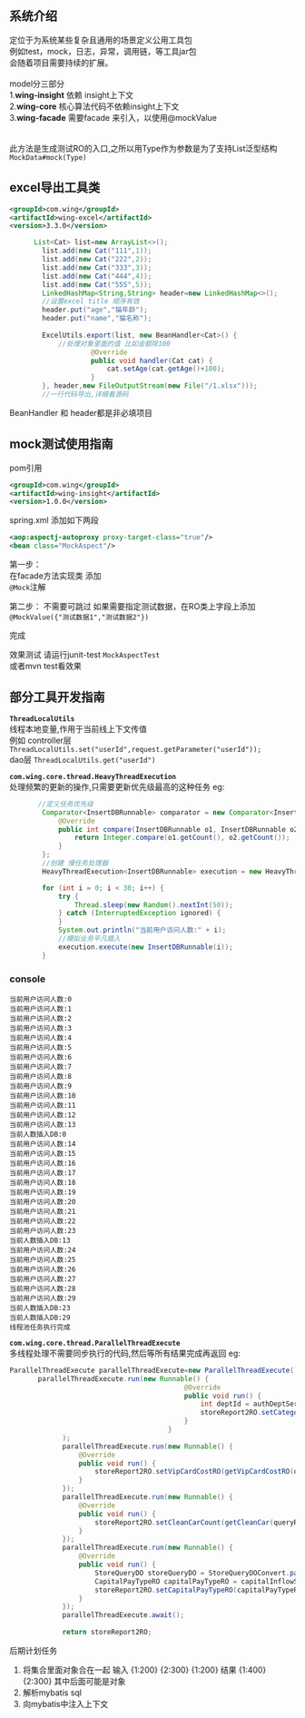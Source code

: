 ## 系统介绍
定位于为系统某些复杂且通用的场景定义公用工具包  
例如test，mock，日志，异常，调用链，等工具jar包    
会随着项目需要持续的扩展。
<br>
<br>
model分三部分  
1.**wing-insight** 依赖 insight上下文  
2.**wing-core** 核心算法代码不依赖insight上下文  
3.**wing-facade** 需要facade 来引入，以使用@mockValue
<br>    
<br>
此方法是生成测试RO的入口,之所以用Type作为参数是为了支持List泛型结构  
`MockData#mock(Type)`

## excel导出工具类

``` xml
<groupId>com.wing</groupId>
<artifactId>wing-excel</artifactId>
<version>3.3.0</version>
```
```java
      List<Cat> list=new ArrayList<>();
        list.add(new Cat("111",1));
        list.add(new Cat("222",2));
        list.add(new Cat("333",3));
        list.add(new Cat("444",4));
        list.add(new Cat("555",5));
        LinkedHashMap<String,String> header=new LinkedHashMap<>();
        //设置excel title 顺序有效
        header.put("age","猫年龄");
        header.put("name","猫名称");
        
        ExcelUtils.export(list, new BeanHandler<Cat>() {
            //处理对象里面的值 比如金额除100
                    @Override
                    public void handler(Cat cat) {
                        cat.setAge(cat.getAge()+100);
                    }
        }, header,new FileOutputStream(new File("/1.xlsx")));
        //一行代码导出,详细看源码
```
BeanHandler 和 header都是非必填项目  

## mock测试使用指南  
pom引用
``` xml
<groupId>com.wing</groupId>
<artifactId>wing-insight</artifactId>
<version>1.0.0</version>
```

  

spring.xml  添加如下两段

``` xml
<aop:aspectj-autoproxy proxy-target-class="true"/> 
<bean class="MockAspect"/>
```

第一步：  
在facade方法实现类 添加  
`@Mock`注解  


第二步： 不需要可跳过
如果需要指定测试数据，在RO类上字段上添加  
`@MockValue({"测试数据1","测试数据2"})`


完成

效果测试
请运行junit-test 
`MockAspectTest`  
或者mvn test看效果


## 部分工具开发指南

 **`ThreadLocalUtils`**  
线程本地变量,作用于当前线上下文传值  
例如 
controller层 `ThreadLocalUtils.set("userId",request.getParameter("userId"));`  
dao层 `ThreadLocalUtils.get("userId")`


 **`com.wing.core.thread.HeavyThreadExecution`**  
处理频繁的更新的操作,只需要更新优先级最高的这种任务
eg:
``` java
       //定义任务优先级
        Comparator<InsertDBRunnable> comparator = new Comparator<InsertDBRunnable>() {
            @Override
            public int compare(InsertDBRunnable o1, InsertDBRunnable o2) {
                return Integer.compare(o1.getCount(), o2.getCount());
            }
        };
        //创建 慢任务处理器
        HeavyThreadExecution<InsertDBRunnable> execution = new HeavyThreadExecution<>(comparator);

        for (int i = 0; i < 30; i++) {
            try {
                Thread.sleep(new Random().nextInt(50));
            } catch (InterruptedException ignored) {
            }
            System.out.println("当前用户访问人数:" + i);
            //模拟业务平凡插入
            execution.execute(new InsertDBRunnable(i));
        }
```
### console
``` text
当前用户访问人数:0
当前用户访问人数:1
当前用户访问人数:2
当前用户访问人数:3
当前用户访问人数:4
当前用户访问人数:5
当前用户访问人数:6
当前用户访问人数:7
当前用户访问人数:8
当前用户访问人数:9
当前用户访问人数:10
当前用户访问人数:11
当前用户访问人数:12
当前用户访问人数:13
当前人数插入DB:0
当前用户访问人数:14
当前用户访问人数:15
当前用户访问人数:16
当前用户访问人数:17
当前用户访问人数:18
当前用户访问人数:19
当前用户访问人数:20
当前用户访问人数:21
当前用户访问人数:22
当前用户访问人数:23
当前人数插入DB:13
当前用户访问人数:24
当前用户访问人数:25
当前用户访问人数:26
当前用户访问人数:27
当前用户访问人数:28
当前用户访问人数:29
当前人数插入DB:23
当前人数插入DB:29
线程池任务执行完成
```

 **`com.wing.core.thread.ParallelThreadExecute`**  
多线程处理不需要同步执行的代码,然后等所有结果完成再返回
eg:
``` java
ParallelThreadExecute parallelThreadExecute=new ParallelThreadExecute();
       parallelThreadExecute.run(new Runnable() {
                                           @Override
                                           public void run() {
                                               int deptId = authDeptService.queryHasStatisticCategoryDeptId(queryRO.getStoreId());
                                               storeReport2RO.setCategoryIndexList(getCategoryTurnover(queryRO, deptId));
                                           }
                                       }
             );
             parallelThreadExecute.run(new Runnable() {
                 @Override
                 public void run() {
                     storeReport2RO.setVipCardCostRO(getVipCardCostRO(queryRO));
                 }
             });
             parallelThreadExecute.run(new Runnable() {
                 @Override
                 public void run() {
                     storeReport2RO.setCleanCarCount(getCleanCar(queryRO));
                 }
             });
             parallelThreadExecute.run(new Runnable() {
                 @Override
                 public void run() {
                     StoreQueryDO storeQueryDO = StoreQueryDOConvert.parseQueryDO(queryRO);
                     CapitalPayTypeRO capitalPayTypeRO = capitalInflowService.getPayType(storeQueryDO);
                     storeReport2RO.setCapitalPayTypeRO(capitalPayTypeRO);
                 }
             });
             parallelThreadExecute.await();
           
             return storeReport2RO;
```



后期计划任务
1. 将集合里面对象合在一起
输入
{1:200}
{2:300}
{1:200}
结果
{1:400}
{2:300}
其中后面可能是对象
2. 解析mybatis sql
3. 向mybatis中注入上下文